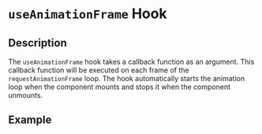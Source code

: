 # `useAnimationFrame` Hook

## Description

The `useAnimationFrame` hook takes a callback function as an argument. This callback function will be executed on each frame of the `requestAnimationFrame` loop. The hook automatically starts the animation loop when the component mounts and stops it when the component unmounts.

## Example